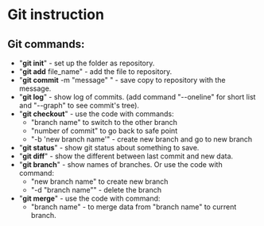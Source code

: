 # Git instruction

## Git commands:

- "**git init**" - set up the folder as repository.
- "**git add** file_name" - add the file to repository.
- "**git commit** -m "message" " - save copy to repository with the message.
- "**git log**" - show log of commits. (add command "--oneline" for short list and "--graph" to see commit's tree).
- "**git checkout**" - use the code with commands:
    - "branch name" to switch to the other branch
    - "number of commit" to go back to safe point
    - "-b 'new branch name'" - create new branch and go to new branch
- "**git status**" - show git status about something to save.
- "**git diff**" - show the different between last commit and new data.
- "**git branch**" - show names of branches. Or use the code with command:
    - "new branch name" to create new branch
    - "-d "branch name"" - delete the branch
- "**git merge**" - use the code with command:
    - "branch name" - to merge data from "branch name" to current branch.
